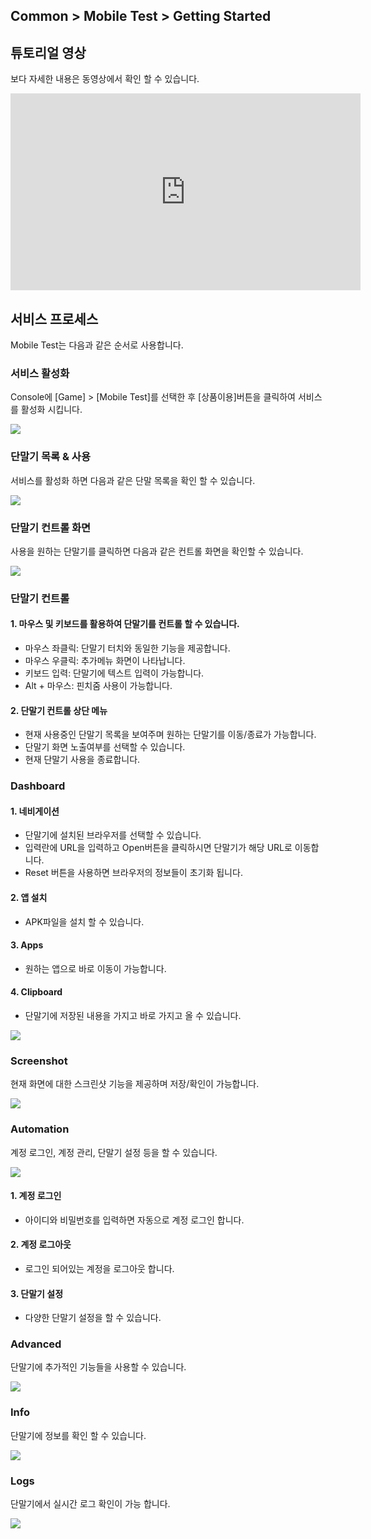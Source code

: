 ## Common > Mobile Test > Getting Started

## 튜토리얼 영상

보다 자세한 내용은 동영상에서 확인 할 수 있습니다.

<iframe width="560" height="315" src="https://www.youtube.com/embed/_AZJDN6ESEQ?wmode=transparent" frameborder="0" allowfullscreen wmode="Opaque"></iframe>

## 서비스 프로세스

Mobile Test는 다음과 같은 순서로 사용합니다.

### 서비스 활성화

Console에 [Game] > [Mobile Test]를 선택한 후 [상품이용]버튼을 클릭하여 서비스를 활성화 시킵니다.

![](http://static.toastoven.net/prod_mobiletest/img_02.png)

### 단말기 목록 & 사용

서비스를 활성화 하면 다음과 같은 단말 목록을 확인 할 수 있습니다.

![](http://static.toastoven.net/prod_mobiletest/img_03.png)

### 단말기 컨트롤 화면

사용을 원하는 단말기를 클릭하면 다음과 같은 컨트롤 화면을 확인할 수 있습니다.

![](http://static.toastoven.net/prod_mobiletest/img_04.png)

### 단말기 컨트롤

#### 1\. 마우스 및 키보드를 활용하여 단말기를 컨트롤 할 수 있습니다.

* 마우스 좌클릭: 단말기 터치와 동일한 기능을 제공합니다.
* 마우스 우클릭: 추가메뉴 화면이 나타납니다.
* 키보드 입력: 단말기에 텍스트 입력이 가능합니다.
* Alt + 마우스: 핀치줌 사용이 가능합니다.

#### 2\. 단말기 컨트롤 상단 메뉴

* 현재 사용중인 단말기 목록을 보여주며 원하는 단말기를 이동/종료가 가능합니다.
* 단말기 화면 노출여부를 선택할 수 있습니다.
* 현재 단말기 사용을 종료합니다.

### Dashboard

#### 1\. 네비게이션

* 단말기에 설치된 브라우저를 선택할 수 있습니다.
* 입력란에 URL을 입력하고 Open버튼을 클릭하시면 단말기가 해당 URL로 이동합니다.
* Reset 버튼을 사용하면 브라우저의 정보들이 초기화 됩니다.

#### 2\. 앱 설치

* APK파일을 설치 할 수 있습니다.

#### 3\. Apps

* 원하는 앱으로 바로 이동이 가능합니다.

#### 4\. Clipboard

* 단말기에 저장된 내용을 가지고 바로 가지고 올 수 있습니다.

![](http://static.toastoven.net/prod_mobiletest/img_05.png)

### Screenshot

현재 화면에 대한 스크린샷 기능을 제공하며 저장/확인이 가능합니다.

![](http://static.toastoven.net/prod_mobiletest/img_06.png)

### Automation

계정 로그인, 계정 관리, 단말기 설정 등을 할 수 있습니다.

![](http://static.toastoven.net/prod_mobiletest/img_07.png)

#### 1\. 계정 로그인

* 아이디와 비밀번호를 입력하면 자동으로 계정 로그인 합니다.

#### 2\. 계정 로그아웃

* 로그인 되어있는 계정을 로그아웃 합니다.

#### 3\. 단말기 설정

* 다양한 단말기 설정을 할 수 있습니다.

### Advanced

단말기에 추가적인 기능들을 사용할 수 있습니다.

![](http://static.toastoven.net/prod_mobiletest/img_08.png)

### Info

단말기에 정보를 확인 할 수 있습니다.

![](http://static.toastoven.net/prod_mobiletest/img_09.png)

### Logs

단말기에서 실시간 로그 확인이 가능 합니다.

![](http://static.toastoven.net/prod_mobiletest/img_10.png)
